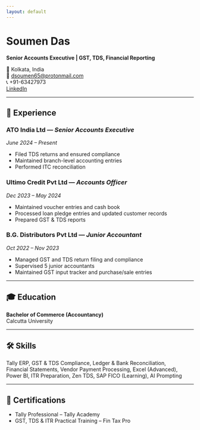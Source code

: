 ```yaml
---
layout: default
---
```


# Soumen Das

**Senior Accounts Executive | GST, TDS, Financial Reporting**

📍 Kolkata, India  
📧 [dsoumen65@protonmail.com](mailto:dsoumen65@protonmail.com)  
📞 +91-63427973  
[LinkedIn](https://www.linkedin.com/in/soumen-das-7638a9266/)

---

## 💼 Experience

### ATO India Ltd — *Senior Accounts Executive*  
*June 2024 – Present*  
- Filed TDS returns and ensured compliance  
- Maintained branch-level accounting entries  
- Performed ITC reconciliation  

### Ultimo Credit Pvt Ltd — *Accounts Officer*  
*Dec 2023 – May 2024*  
- Maintained voucher entries and cash book  
- Processed loan pledge entries and updated customer records  
- Prepared GST & TDS reports  

### B.G. Distributors Pvt Ltd — *Junior Accountant*  
*Oct 2022 – Nov 2023*  
- Managed GST and TDS return filing and compliance  
- Supervised 5 junior accountants  
- Maintained GST input tracker and purchase/sale entries  

---

## 🎓 Education

**Bachelor of Commerce (Accountancy)**  
Calcutta University

---

## 🛠️ Skills

Tally ERP, GST & TDS Compliance, Ledger & Bank Reconciliation,  
Financial Statements, Vendor Payment Processing, Excel (Advanced),  
Power BI, ITR Preparation, Zen TDS, SAP FICO (Learning), AI Prompting

---

## 📜 Certifications

- Tally Professional – Tally Academy  
- GST, TDS & ITR Practical Training – Fin Tax Pro
